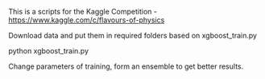 This is a scripts for the Kaggle Competition - https://www.kaggle.com/c/flavours-of-physics

Download data and put them in required folders based on xgboost_train.py

python xgboost_train.py

Change parameters of training, form an ensemble to get better results.
